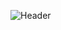 ![Header](https://capsule-render.vercel.app/api？type=Waving&color=timeGradient&height=200&animation=fadeIn&section=header&text=OStarsO.github.io&fontSize=60)

